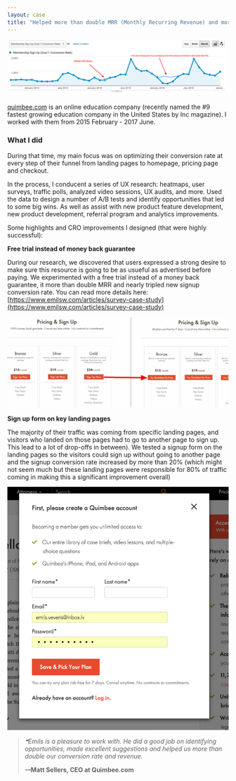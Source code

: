 ```yaml
---
layout: case
title: "Helped more than double MRR (Monthly Recurring Revenue) and more than triple sign up conversion rate"
---
```


<img src="/images/quimbee_cr.png">

[quimbee.com](https://www.quimbee.com/) is an online education company (recently named the #9 fastest growing education company in the United States by Inc magazine). I worked with them from 2015 February - 2017 June.

### What I did

During that time, my main focus was on optimizing their conversion rate at every step of their funnel from landing pages to homepage, pricing page and checkout. 

In the process, I conducent a series of UX research: heatmaps, user surveys, traffic polls, analyzed video sessions, UX audits, and more. Used the data to design a number of A/B tests and identify opportunities that led to some big wins. As well as assist with new product feature development, new product development, referral program and analytics improvements.

Some highlights and CRO improvements I designed (that were highly successful):

<strong> Free trial instead of money back guarantee </strong>

During our research, we discovered that users expressed a strong desire to make sure this resource is going to be as usueful as advertised before paying. We experimented with a free trial instead of a money back guarantee, it more than double MRR and nearly tripled new signup conversion rate. You can read more details here: [https://www.emilsw.com/articles/survey-case-study](https://www.emilsw.com/articles/survey-case-study)

<img src="/images/quimbee_free_trial_test.jpg">

<strong> Sign up form on key landing pages </strong>

The majority of their traffic was coming from specific landing pages, and visitors who landed on those pages had to go to another page to sign up.  This lead to a lot of drop-offs in between). We tested a signup form on the landing pages so the visitors could sign up without going to another page and the signup conversion rate increased by more than 20% (which might not seem much but these landing pages were responsible for 80% of traffic coming in making this a significant improvement overall) 

<img src="/images/quimbee_pop_up_modal.png">

>*❝Emils is a pleasure to work with. He did a good job on identifying opportunities, made excellent suggestions and helped us more than double our conversion rate and revenue.*
>
> <strong>-–Matt Sellers, CEO at Quimbee.com </strong>
